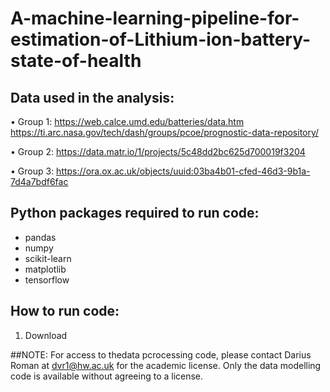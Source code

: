 # A-machine-learning-pipeline-for-estimation-of-Lithium-ion-battery-state-of-health

## Data used in the analysis:

• Group 1:
  https://web.calce.umd.edu/batteries/data.htm
  https://ti.arc.nasa.gov/tech/dash/groups/pcoe/prognostic-data-repository/

• Group 2:
  https://data.matr.io/1/projects/5c48dd2bc625d700019f3204

• Group 3:
  https://ora.ox.ac.uk/objects/uuid:03ba4b01-cfed-46d3-9b1a-7d4a7bdf6fac

## Python packages required to run code:
- pandas
- numpy 
- scikit-learn
- matplotlib
- tensorflow 

## How to run code:
1. Download 

##NOTE: For access to thedata pcrocessing code, please contact Darius Roman at dvr1@hw.ac.uk for the academic license. Only the data modelling code is available without agreeing to a license.

